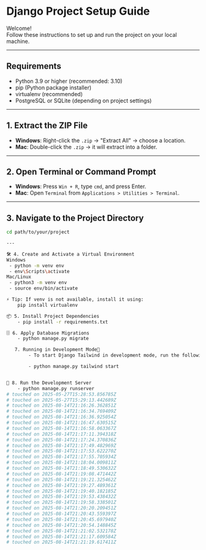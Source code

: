 # Django Project Setup Guide

Welcome!  
Follow these instructions to set up and run the project on your local machine.

---

## Requirements

- Python 3.9 or higher (recommended: 3.10)
- pip (Python package installer)
- virtualenv (recommended)
- PostgreSQL or SQLite (depending on project settings)

---

## 1. Extract the ZIP File

- **Windows**: Right-click the `.zip` → "Extract All" → choose a location.
- **Mac**: Double-click the `.zip` → it will extract into a folder.

---

## 2. Open Terminal or Command Prompt

- **Windows**: Press `Win + R`, type `cmd`, and press Enter.
- **Mac**: Open `Terminal` from `Applications > Utilities > Terminal`.

---

## 3. Navigate to the Project Directory

```bash
cd path/to/your/project

---

🛠️ 4. Create and Activate a Virtual Environment
Windows
 - python -m venv env
 - env\Scripts\activate
Mac/Linux
 - python3 -m venv env
 - source env/bin/activate

⚡ Tip: If venv is not available, install it using:
    pip install virtualenv

📦 5. Install Project Dependencies
    - pip install -r requirements.txt

🗄️ 6. Apply Database Migrations
    - python manage.py migrate

   7. Running in Development Mode
        - To start Django Tailwind in development mode, run the following command in a terminal:

        - python manage.py tailwind start


🚀 8. Run the Development Server
    - python manage.py runserver
# touched on 2025-05-27T15:28:53.856785Z
# touched on 2025-05-27T15:29:13.442689Z
# touched on 2025-08-14T21:16:26.362851Z
# touched on 2025-08-14T21:16:34.769409Z
# touched on 2025-08-14T21:16:36.925054Z
# touched on 2025-08-14T21:16:47.630515Z
# touched on 2025-08-14T21:16:58.063367Z
# touched on 2025-08-14T21:17:11.394318Z
# touched on 2025-08-14T21:17:24.370836Z
# touched on 2025-08-14T21:17:49.482969Z
# touched on 2025-08-14T21:17:53.622270Z
# touched on 2025-08-14T21:17:55.705934Z
# touched on 2025-08-14T21:18:04.009811Z
# touched on 2025-08-14T21:18:49.530632Z
# touched on 2025-08-14T21:19:08.471442Z
# touched on 2025-08-14T21:19:21.325462Z
# touched on 2025-08-14T21:19:27.489361Z
# touched on 2025-08-14T21:19:40.182185Z
# touched on 2025-08-14T21:19:53.438432Z
# touched on 2025-08-14T21:19:58.338501Z
# touched on 2025-08-14T21:20:20.209451Z
# touched on 2025-08-14T21:20:43.559397Z
# touched on 2025-08-14T21:20:45.697940Z
# touched on 2025-08-14T21:20:54.148845Z
# touched on 2025-08-14T21:21:02.532178Z
# touched on 2025-08-14T21:21:17.609584Z
# touched on 2025-08-14T21:21:19.617411Z